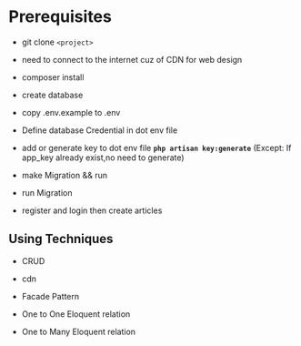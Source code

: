 # Prerequisites

- git clone `<project>`

- need to connect to the internet cuz of CDN for web design

- composer install   

- create database    

- copy .env.example to .env 

- Define database Credential in dot env file
    
- add or generate key to dot env file **`php artisan key:generate`** (Except: If app_key already exist,no need to generate)
    
- make Migration && run

- run Migration

- register and login then create articles

##  Using Techniques

- CRUD

- cdn 

- Facade Pattern

- One to One Eloquent relation

- One to Many Eloquent relation 


